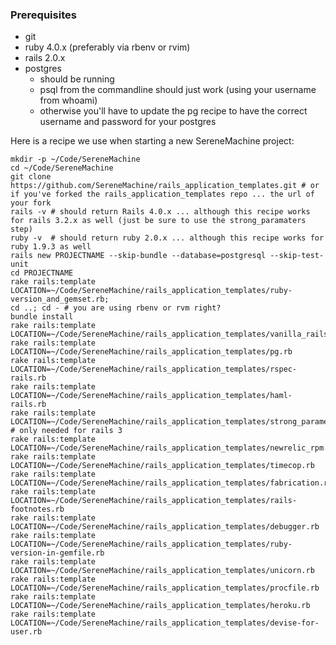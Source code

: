 ### Prerequisites
* git
* ruby 4.0.x (preferably via rbenv or rvim)
* rails 2.0.x
* postgres
  * should be running
  * psql from the commandline should just work (using your username from whoami)
  * otherwise you'll have to update the pg recipe to have the correct username and password for your postgres

Here is a recipe we use when starting a new SereneMachine project:
````
mkdir -p ~/Code/SereneMachine
cd ~/Code/SereneMachine
git clone https://github.com/SereneMachine/rails_application_templates.git # or if you've forked the rails_application_templates repo ... the url of your fork
rails -v # should return Rails 4.0.x ... although this recipe works for rails 3.2.x as well (just be sure to use the strong_paramaters step)
ruby -v  # should return ruby 2.0.x ... although this recipe works for ruby 1.9.3 as well
rails new PROJECTNAME --skip-bundle --database=postgresql --skip-test-unit
cd PROJECTNAME
rake rails:template LOCATION=~/Code/SereneMachine/rails_application_templates/ruby-version_and_gemset.rb;
cd ..; cd - # you are using rbenv or rvm right?
bundle install
rake rails:template LOCATION=~/Code/SereneMachine/rails_application_templates/vanilla_rails.rb
rake rails:template LOCATION=~/Code/SereneMachine/rails_application_templates/pg.rb
rake rails:template LOCATION=~/Code/SereneMachine/rails_application_templates/rspec-rails.rb
rake rails:template LOCATION=~/Code/SereneMachine/rails_application_templates/haml-rails.rb
rake rails:template LOCATION=~/Code/SereneMachine/rails_application_templates/strong_parameters.rb # only needed for rails 3
rake rails:template LOCATION=~/Code/SereneMachine/rails_application_templates/newrelic_rpm.rb
rake rails:template LOCATION=~/Code/SereneMachine/rails_application_templates/timecop.rb
rake rails:template LOCATION=~/Code/SereneMachine/rails_application_templates/fabrication.rb
rake rails:template LOCATION=~/Code/SereneMachine/rails_application_templates/rails-footnotes.rb
rake rails:template LOCATION=~/Code/SereneMachine/rails_application_templates/debugger.rb
rake rails:template LOCATION=~/Code/SereneMachine/rails_application_templates/ruby-version-in-gemfile.rb
rake rails:template LOCATION=~/Code/SereneMachine/rails_application_templates/unicorn.rb
rake rails:template LOCATION=~/Code/SereneMachine/rails_application_templates/procfile.rb
rake rails:template LOCATION=~/Code/SereneMachine/rails_application_templates/heroku.rb
rake rails:template LOCATION=~/Code/SereneMachine/rails_application_templates/devise-for-user.rb
````